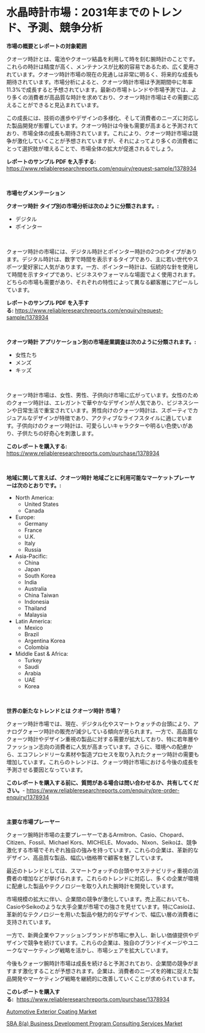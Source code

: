 <p><h1>水晶時計市場：2031年までのトレンド、予測、競争分析</h1></p><p><strong>市場の概要とレポートの対象範囲</strong></p>
<p><p>クオーツ時計とは、電池やクオーツ結晶を利用して時を刻む腕時計のことです。これらの時計は精度が高く、メンテナンスが比較的容易であるため、広く愛用されています。クオーツ時計市場の現在の見通しは非常に明るく、将来的な成長も期待されています。市場分析によると、クオーツ時計市場は予測期間中に年率11.3%で成長すると予想されています。最新の市場トレンドや市場予測では、より多くの消費者が高品質な時計を求めており、クオーツ時計市場はその需要に応えることができると見込まれています。</p><p>この成長には、技術の進歩やデザインの多様化、そして消費者のニーズに対応した製品開発が影響しています。クオーツ時計は今後も需要が高まると予測されており、市場全体の成長も期待されています。これにより、クオーツ時計市場は競争が激化していくことが予想されていますが、それによってより多くの消費者にとって選択肢が増えることで、市場全体の拡大が促進されるでしょう。</p></p>
<p><strong>レポートのサンプル PDF を入手する:</strong> <a href="https://www.reliableresearchreports.com/enquiry/request-sample/1378934">https://www.reliableresearchreports.com/enquiry/request-sample/1378934</a></p>
<p>&nbsp;</p>
<p><strong>市場セグメンテーション</strong></p>
<p><strong>クオーツ時計 タイプ別の市場分析は次のように分類されます。:</strong></p>
<p><ul><li>デジタル</li><li>ポインター</li></ul></p>
<p>&nbsp;</p>
<p><p>クォーツ時計の市場には、デジタル時計とポインター時計の2つのタイプがあります。デジタル時計は、数字で時間を表示するタイプであり、主に若い世代やスポーツ愛好家に人気があります。一方、ポインター時計は、伝統的な針を使用して時間を示すタイプであり、ビジネスやフォーマルな場面でよく使用されます。どちらの市場も需要があり、それぞれの特性によって異なる顧客層にアピールしています。</p></p>
<p><strong>レポートのサンプル PDF を入手する:</strong>&nbsp;<a href="https://www.reliableresearchreports.com/enquiry/request-sample/1378934">https://www.reliableresearchreports.com/enquiry/request-sample/1378934</a></p>
<p>&nbsp;</p>
<p><strong> クオーツ時計 アプリケーション別の市場産業調査は次のように分類されます。:</strong></p>
<p><ul><li>女性たち</li><li>メンズ</li><li>キッズ</li></ul></p>
<p>&nbsp;</p>
<p><p>クォーツ時計市場は、女性、男性、子供向け市場に広がっています。女性のためのクォーツ時計は、エレガントで華やかなデザインが人気であり、ビジネスシーンや日常生活で重宝されています。男性向けのクォーツ時計は、スポーティでカジュアルなデザインが特徴であり、アクティブなライフスタイルに適しています。子供向けのクォーツ時計は、可愛らしいキャラクターや明るい色使いがあり、子供たちの好奇心を刺激します。</p></p>
<p><strong>このレポートを購入する:</strong>&nbsp; <a href="https://www.reliableresearchreports.com/purchase/1378934">https://www.reliableresearchreports.com/purchase/1378934</a></p>
<p>&nbsp;</p>
<p><strong>地域に関して言えば、クオーツ時計 地域ごとに利用可能なマーケットプレーヤーは次のとおりです。:</strong></p>
<p><ul>
    <li>
        North America:
        <ul>
            <li>United States</li>
            <li>Canada</li>
        </ul>
    </li>
    <li>
        Europe:
        <ul>
            <li>Germany</li>
            <li>France</li>
            <li>U.K.</li>
            <li>Italy</li>
            <li>Russia</li>
        </ul>
    </li>
    <li>
        Asia-Pacific:
        <ul>
            <li>China</li>
            <li>Japan</li>
            <li>South Korea</li>
            <li>India</li>
            <li>Australia</li>
            <li>China Taiwan</li>
            <li>Indonesia</li>
            <li>Thailand</li>
            <li>Malaysia</li>
        </ul>
    </li>
    <li>
        Latin America:
        <ul>
            <li>Mexico</li>
            <li>Brazil</li>
            <li>Argentina Korea</li>
            <li>Colombia</li>
        </ul>
    </li>
    <li>
        Middle East & Africa:
        <ul>
            <li>Turkey</li>
            <li>Saudi</li>
            <li>Arabia</li>
            <li>UAE</li>
            <li>Korea</li>
        </ul>
    </li>
    </ul></p>
<p>&nbsp;</p>
<p><strong>世界の新たなトレンドとは クオーツ時計 市場？</strong></p>
<p><p>クォーツ時計市場では、現在、デジタル化やスマートウォッチの台頭により、アナログクォーツ時計の販売が減少している傾向が見られます。一方で、高品質なクォーツ時計やデザイン重視の製品に対する需要が拡大しており、特に若年層やファッション志向の消費者に人気が高まっています。さらに、環境への配慮から、エコフレンドリーな素材や製造プロセスを取り入れたクォーツ時計の需要も増加しています。これらのトレンドは、クォーツ時計市場における今後の成長を予測させる要因となっています。</p></p>
<p><strong>このレポートを購入する前に、質問がある場合は問い合わせるか、共有してください。</strong>- <a href="https://www.reliableresearchreports.com/enquiry/pre-order-enquiry/1378934">https://www.reliableresearchreports.com/enquiry/pre-order-enquiry/1378934</a></p>
<p>&nbsp;</p>
<p><strong>主要な市場プレーヤー</strong></p>
<p><p>クォーツ腕時計市場の主要プレーヤーであるArmitron、Casio、Chopard、Citizen、Fossil、Michael Kors、MICHELE、Movado、Nixon、Seikoは、競争激化する市場でそれぞれ独自の強みを持っています。これらの企業は、革新的なデザイン、高品質な製品、幅広い価格帯で顧客を魅了しています。</p><p>最近のトレンドとしては、スマートウォッチの台頭やサステナビリティ重視の消費者の増加などが挙げられます。これらのトレンドに対応し、多くの企業が環境に配慮した製品やテクノロジーを取り入れた腕時計を開発しています。</p><p>市場規模の拡大に伴い、企業間の競争が激化しています。売上高においても、CasioやSeikoのような大手企業が市場での強さを見せています。特にCasioは、革新的なテクノロジーを用いた製品や魅力的なデザインで、幅広い層の消費者に支持されています。</p><p>一方で、新興企業やファッションブランドが市場に参入し、新しい価値提供やデザインで競争を続けています。これらの企業は、独自のブランドイメージやユニークなマーケティング戦略を活かし、市場シェアを拡大しています。</p><p>今後もクォーツ腕時計市場は成長を続けると予測されており、企業間の競争がますます激化することが予想されます。企業は、消費者のニーズを的確に捉えた製品開発やマーケティング戦略を継続的に改善していくことが求められています。</p></p>
<p><strong>このレポートを購入する:</strong>&nbsp;&nbsp;<a href="https://www.reliableresearchreports.com/purchase/1378934">https://www.reliableresearchreports.com/purchase/1378934</a></p>
<p><p><a href="https://github.com/Glendatilghmankmgz0rbhwpy/Market-Research-Report-List-1/blob/main/automotive-exterior-coating-market.md">Automotive Exterior Coating Market</a></p><p><a href="https://butternut-bug-553.notion.site/SBA-8-a-Business-Development-Program-Consulting-Services-Market-Furnish-Information-about-Market-Si-e824acfde14444a48c6a6e7bbefffc5d">SBA 8(a) Business Development Program Consulting Services Market</a></p></p>
